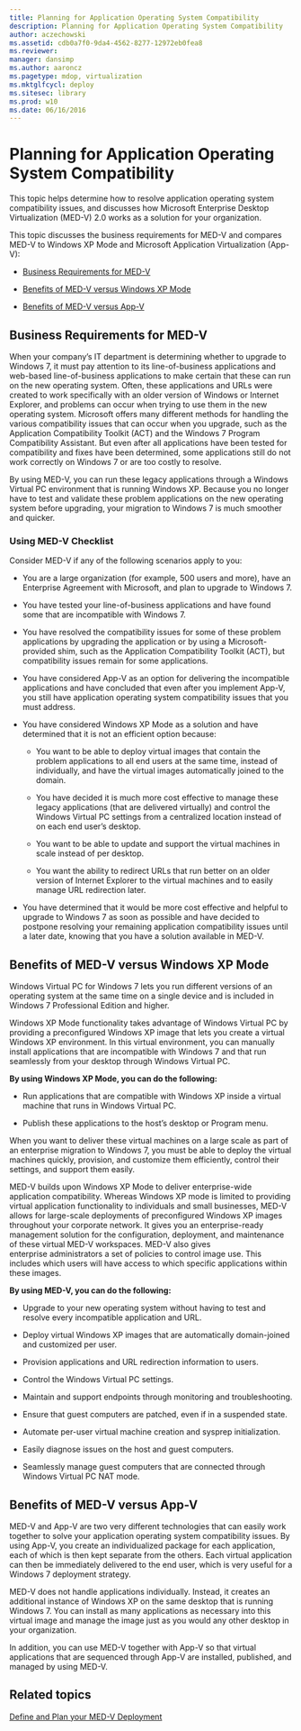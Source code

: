 ```yaml
---
title: Planning for Application Operating System Compatibility
description: Planning for Application Operating System Compatibility
author: aczechowski
ms.assetid: cdb0a7f0-9da4-4562-8277-12972eb0fea8
ms.reviewer: 
manager: dansimp
ms.author: aaroncz
ms.pagetype: mdop, virtualization
ms.mktglfcycl: deploy
ms.sitesec: library
ms.prod: w10
ms.date: 06/16/2016
---
```



# Planning for Application Operating System Compatibility


This topic helps determine how to resolve application operating system compatibility issues, and discusses how Microsoft Enterprise Desktop Virtualization (MED-V) 2.0 works as a solution for your organization.

This topic discusses the business requirements for MED-V and compares MED-V to Windows XP Mode and Microsoft Application Virtualization (App-V):

-   [Business Requirements for MED-V](#bkmk-whenmedv)

-   [Benefits of MED-V versus Windows XP Mode](#bkmk-medvvsxp)

-   [Benefits of MED-V versus App-V](#bkmk-medvvsappv)

## <a href="" id="bkmk-whenmedv"></a>Business Requirements for MED-V


When your company’s IT department is determining whether to upgrade to Windows 7, it must pay attention to its line-of-business applications and web-based line-of-business applications to make certain that these can run on the new operating system. Often, these applications and URLs were created to work specifically with an older version of Windows or Internet Explorer, and problems can occur when trying to use them in the new operating system. Microsoft offers many different methods for handling the various compatibility issues that can occur when you upgrade, such as the Application Compatibility Toolkit (ACT) and the Windows 7 Program Compatibility Assistant. But even after all applications have been tested for compatibility and fixes have been determined, some applications still do not work correctly on Windows 7 or are too costly to resolve.

By using MED-V, you can run these legacy applications through a Windows Virtual PC environment that is running Windows XP. Because you no longer have to test and validate these problem applications on the new operating system before upgrading, your migration to Windows 7 is much smoother and quicker.

### Using MED-V Checklist

Consider MED-V if any of the following scenarios apply to you:

-   You are a large organization (for example, 500 users and more), have an Enterprise Agreement with Microsoft, and plan to upgrade to Windows 7.

-   You have tested your line-of-business applications and have found some that are incompatible with Windows 7.

-   You have resolved the compatibility issues for some of these problem applications by upgrading the application or by using a Microsoft-provided shim, such as the Application Compatibility Toolkit (ACT), but compatibility issues remain for some applications.

-   You have considered App-V as an option for delivering the incompatible applications and have concluded that even after you implement App-V, you still have application operating system compatibility issues that you must address.

-   You have considered Windows XP Mode as a solution and have determined that it is not an efficient option because:

    -   You want to be able to deploy virtual images that contain the problem applications to all end users at the same time, instead of individually, and have the virtual images automatically joined to the domain.

    -   You have decided it is much more cost effective to manage these legacy applications (that are delivered virtually) and control the Windows Virtual PC settings from a centralized location instead of on each end user’s desktop.

    -   You want to be able to update and support the virtual machines in scale instead of per desktop.

    -   You want the ability to redirect URLs that run better on an older version of Internet Explorer to the virtual machines and to easily manage URL redirection later.

-   You have determined that it would be more cost effective and helpful to upgrade to Windows 7 as soon as possible and have decided to postpone resolving your remaining application compatibility issues until a later date, knowing that you have a solution available in MED-V.

## <a href="" id="bkmk-medvvsxp"></a> Benefits of MED-V versus Windows XP Mode


Windows Virtual PC for Windows 7 lets you run different versions of an operating system at the same time on a single device and is included in Windows 7 Professional Edition and higher.

Windows XP Mode functionality takes advantage of Windows Virtual PC by providing a preconfigured Windows XP image that lets you create a virtual Windows XP environment. In this virtual environment, you can manually install applications that are incompatible with Windows 7 and that run seamlessly from your desktop through Windows Virtual PC.

**By using Windows XP Mode, you can do the following:**

-   Run applications that are compatible with Windows XP inside a virtual machine that runs in Windows Virtual PC.

-   Publish these applications to the host’s desktop or Program menu.

When you want to deliver these virtual machines on a large scale as part of an enterprise migration to Windows 7, you must be able to deploy the virtual machines quickly, provision, and customize them efficiently, control their settings, and support them easily.

MED-V builds upon Windows XP Mode to deliver enterprise-wide application compatibility. Whereas Windows XP mode is limited to providing virtual application functionality to individuals and small businesses, MED-V allows for large-scale deployments of preconfigured Windows XP images throughout your corporate network. It gives you an enterprise-ready management solution for the configuration, deployment, and maintenance of these virtual MED-V workspaces. MED-V also gives enterprise administrators a set of policies to control image use. This includes which users will have access to which specific applications within these images.

**By using MED-V, you can do the following:**

-   Upgrade to your new operating system without having to test and resolve every incompatible application and URL.

-   Deploy virtual Windows XP images that are automatically domain-joined and customized per user.

-   Provision applications and URL redirection information to users.

-   Control the Windows Virtual PC settings.

-   Maintain and support endpoints through monitoring and troubleshooting.

-   Ensure that guest computers are patched, even if in a suspended state.

-   Automate per-user virtual machine creation and sysprep initialization.

-   Easily diagnose issues on the host and guest computers.

-   Seamlessly manage guest computers that are connected through Windows Virtual PC NAT mode.

## <a href="" id="bkmk-medvvsappv"></a>Benefits of MED-V versus App-V


MED-V and App-V are two very different technologies that can easily work together to solve your application operating system compatibility issues. By using App-V, you create an individualized package for each application, each of which is then kept separate from the others. Each virtual application can then be immediately delivered to the end user, which is very useful for a Windows 7 deployment strategy.

MED-V does not handle applications individually. Instead, it creates an additional instance of Windows XP on the same desktop that is running Windows 7. You can install as many applications as necessary into this virtual image and manage the image just as you would any other desktop in your organization.

In addition, you can use MED-V together with App-V so that virtual applications that are sequenced through App-V are installed, published, and managed by using MED-V.

## Related topics


[Define and Plan your MED-V Deployment](define-and-plan-your-med-v-deployment.md)

 

 





